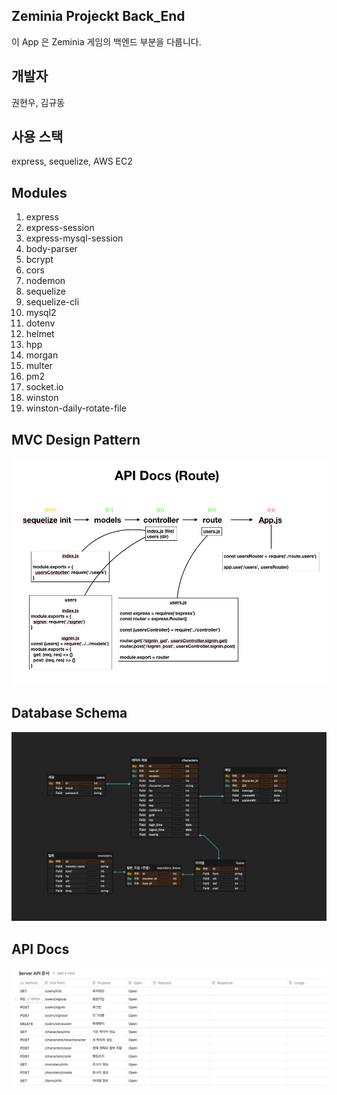 ## Zeminia Projeckt Back_End
이 App 은 Zeminia 게임의 백엔드 부분을 다룹니다.

## 개발자
권현우, 김규동

## 사용 스택
express, sequelize, AWS EC2

## Modules 
1. express
2. express-session
3. express-mysql-session
4. body-parser
5. bcrypt
6. cors
7. nodemon
8. sequelize
9. sequelize-cli
10. mysql2
11. dotenv
12. helmet
13. hpp
14. morgan
15. multer
16. pm2
17. socket.io
18. winston
19. winston-daily-rotate-file

## MVC Design Pattern
![mvcPattern](./images/mvcPattern.png)

## Database Schema
![mysqlSchema](./images/mysqlSchema.png)

## API Docs
![apiDocs](./images/apiDocs.png)
